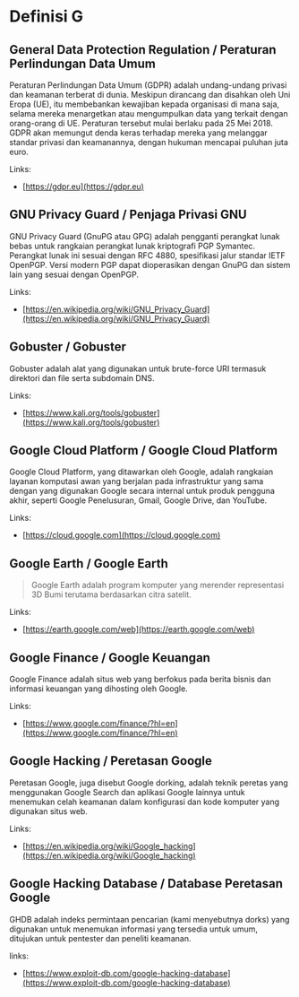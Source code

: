 # Definisi G

## General Data Protection Regulation / Peraturan Perlindungan Data Umum

Peraturan Perlindungan Data Umum (GDPR) adalah undang-undang privasi dan keamanan terberat di dunia.
Meskipun dirancang dan disahkan oleh Uni Eropa (UE), itu membebankan kewajiban kepada organisasi di mana saja, selama mereka menargetkan atau mengumpulkan data yang terkait dengan orang-orang di UE.
Peraturan tersebut mulai berlaku pada 25 Mei 2018.
GDPR akan memungut denda keras terhadap mereka yang melanggar standar privasi dan keamanannya, dengan hukuman mencapai puluhan juta euro.

Links:

- [https://gdpr.eu](https://gdpr.eu)

## GNU Privacy Guard / Penjaga Privasi GNU

GNU Privacy Guard (GnuPG atau GPG) adalah pengganti perangkat lunak bebas untuk rangkaian perangkat lunak kriptografi PGP Symantec.
Perangkat lunak ini sesuai dengan RFC 4880, spesifikasi jalur standar IETF OpenPGP.
Versi modern PGP dapat dioperasikan dengan GnuPG dan sistem lain yang sesuai dengan OpenPGP.

Links:

- [https://en.wikipedia.org/wiki/GNU_Privacy_Guard](https://en.wikipedia.org/wiki/GNU_Privacy_Guard)

## Gobuster / Gobuster

Gobuster adalah alat yang digunakan untuk brute-force URI termasuk direktori dan file serta subdomain DNS.

Links:

- [https://www.kali.org/tools/gobuster](https://www.kali.org/tools/gobuster)

## Google Cloud Platform / Google Cloud Platform

Google Cloud Platform, yang ditawarkan oleh Google, adalah rangkaian layanan komputasi awan yang berjalan pada infrastruktur yang sama dengan yang digunakan Google secara internal untuk produk pengguna akhir, seperti Google Penelusuran, Gmail, Google Drive, dan YouTube.

Links:

- [https://cloud.google.com](https://cloud.google.com)

## Google Earth / Google Earth

> Google Earth adalah program komputer yang merender representasi 3D Bumi terutama berdasarkan citra satelit.

Links:

- [https://earth.google.com/web](https://earth.google.com/web)

## Google Finance / Google Keuangan

Google Finance adalah situs web yang berfokus pada berita bisnis dan informasi keuangan yang dihosting oleh Google.

Links:

- [https://www.google.com/finance/?hl=en](https://www.google.com/finance/?hl=en)

## Google Hacking / Peretasan Google

Peretasan Google, juga disebut Google dorking, adalah teknik peretas yang menggunakan Google Search dan aplikasi Google lainnya untuk menemukan celah keamanan dalam konfigurasi dan kode komputer yang digunakan situs web.

Links:

- [https://en.wikipedia.org/wiki/Google_hacking](https://en.wikipedia.org/wiki/Google_hacking)

## Google Hacking Database / Database Peretasan Google

GHDB adalah indeks permintaan pencarian (kami menyebutnya dorks) yang digunakan untuk menemukan informasi yang tersedia untuk umum, ditujukan untuk pentester dan peneliti keamanan.

links:

- [https://www.exploit-db.com/google-hacking-database](https://www.exploit-db.com/google-hacking-database)
